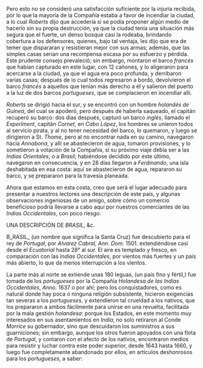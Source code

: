 Pero esto no se consideró una satisfacción suficiente por la injuria recibida, por lo que la mayoría de la Compañía estaba a favor de incendiar la ciudad, a lo cual _Roberts_ dijo que accedería si se podía proponer algún medio de hacerlo sin su propia destrucción, ya que la ciudad tenía una situación más segura que el fuerte, un denso bosque casi la rodeaba, brindando cobertura a los defensores, quienes, bajo tal ventaja, les dijo que era de temer que dispararan y resistieran mejor con sus armas; además, que las simples casas serían una recompensa escasa por su esfuerzo y pérdida. Este prudente consejo prevaleció; sin embargo, montaron el barco _francés_ que habían capturado en este lugar, con 12 cañones, y lo aligeraron para acercarse a la ciudad, ya que el agua era poco profunda, y derribaron varias casas; después de lo cual todos regresaron a bordo, devolvieron el barco _francés_ a aquellos que tenían más derecho a él y salieron del puerto a la luz de dos barcos _portugueses_, que se complacieron en incendiar allí.

_Roberts_ se dirigió hacia el sur, y se encontró con un hombre _holandés de Guinea_, del cual se apoderó, pero después de haberla saqueado, el capitán recuperó su barco: dos días después, capturó un barco _inglés_, llamado el _Experiment_, capitán _Cornet_, en _Cabo López_, los hombres se unieron todos al servicio pirata, y al no tener necesidad del barco, lo quemaron, y luego se dirigieron a St. _Thome_, pero al no encontrar nada en su camino, navegaron hacia _Annabona_, y allí se abastecieron de agua, tomaron provisiones, y lo sometieron a votación de la Compañía, si su próximo viaje debía ser a las _Indias Orientales_, o a _Brasil_; habiéndose decidido por este último, navegaron en consecuencia, y en 28 días llegaron a _Ferdinando_, una isla deshabitada en esa costa: aquí se abastecieron de agua, repararon su barco, y se prepararon para la travesía planeada.

Ahora que estamos en esta costa, creo que será el lugar adecuado para presentar a nuestros lectores una descripción de este país, y algunas observaciones ingeniosas de un amigo, sobre cómo un comercio beneficioso podría llevarse a cabo aquí por nuestros comerciantes de las _Indias Occidentales_, con poco riesgo.

UNA DESCRIPCIÓN DE _BRASIL_, &c.

B_RASIL_ (un nombre que significa la Santa Cruz) fue descubierto para el rey de _Portugal_, por _Alvarez Cabral, Ann. Dom._ 1501. extendiéndose casi desde el _Ecuatorial_ hasta 28° al sur. El aire es templado y fresco, en comparación con las _Indias Occidentales_, por vientos más fuertes y un país más abierto, lo que da menos interrupción a los vientos.

La parte más al norte se extiende unas 180 leguas, (un país fino y fértil,) fue tomada de los _portugueses_ por la Compañía _Holandesa de las Indias Occidentales_, _Anno._ 1637 o por ahí; pero los conquistadores, como es natural donde hay poca o ninguna religión subsistente, hicieron exigencias tan severas a los _portugueses_, y extendieron tal crueldad a los nativos, que los prepararon a ambos fácilmente para unirse en una revuelta, facilitada por la mala gestión _holandesa_: porque los Estados, en este momento muy interesados en sus asentamientos en _India_, no solo retiraron al Conde _Morrice_ su gobernador, sino que descuidaron los suministros a sus guarniciones; sin embargo, aunque los otros fueron apoyados con una flota de _Portugal_, y contaron con el afecto de los nativos, encontraron medios para resistir y luchar contra este poder superior, desde 1643 hasta 1660, y luego fue completamente abandonado por ellos, en artículos deshonrosos para los _portugueses_, a saber: